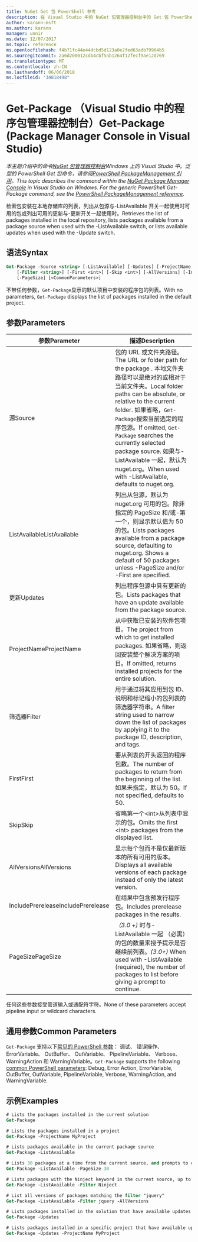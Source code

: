 ```yaml
---
title: NuGet Get 包 PowerShell 参考
description: 在 Visual Studio 中的 NuGet 包管理器控制台中的 Get 包 PowerShell 命令参考。
author: karann-msft
ms.author: karann
manager: unnir
ms.date: 12/07/2017
ms.topic: reference
ms.openlocfilehash: f4b71fc44e44dcbd5d123a0e2fed63adb79964b5
ms.sourcegitcommit: 2a6d200012cdb4cbf5ab1264f12fecf9ae12d769
ms.translationtype: MT
ms.contentlocale: zh-CN
ms.lasthandoff: 06/06/2018
ms.locfileid: "34818498"
---
```

# <a name="get-package-package-manager-console-in-visual-studio"></a><span data-ttu-id="7fe06-103">Get-Package （Visual Studio 中的程序包管理器控制台）</span><span class="sxs-lookup"><span data-stu-id="7fe06-103">Get-Package (Package Manager Console in Visual Studio)</span></span>

<span data-ttu-id="7fe06-104">*本主题介绍中的命令[NuGet 包管理器控制台](package-manager-console.md)Windows 上的 Visual Studio 中。泛型的 PowerShell Get 包命令，请参阅[PowerShell PackageManagement 引用](/powershell/module/packagemanagement/?view=powershell-6)。*</span><span class="sxs-lookup"><span data-stu-id="7fe06-104">*This topic describes the command within the [NuGet Package Manager Console](package-manager-console.md) in Visual Studio on Windows. For the generic PowerShell Get-Package command, see the [PowerShell PackageManagement reference](/powershell/module/packagemanagement/?view=powershell-6).*</span></span>

<span data-ttu-id="7fe06-105">检索包安装在本地存储库的列表，列出从包源与-ListAvailable 开关一起使用时可用的包或列出可用的更新与-更新开关一起使用时。</span><span class="sxs-lookup"><span data-stu-id="7fe06-105">Retrieves the list of packages installed in the local repository, lists packages available from a package source when used with the -ListAvailable switch, or lists available updates when used with the -Update switch.</span></span>

## <a name="syntax"></a><span data-ttu-id="7fe06-106">语法</span><span class="sxs-lookup"><span data-stu-id="7fe06-106">Syntax</span></span>

```ps
Get-Package -Source <string> [-ListAvailable] [-Updates] [-ProjectName <string>]
    [-Filter <string>] [-First <int>] [-Skip <int>] [-AllVersions] [-IncludePrerelease]
    [-PageSize] [<CommonParameters>]
```

<span data-ttu-id="7fe06-107">不带任何参数，`Get-Package`显示的默认项目中安装的程序包的列表。</span><span class="sxs-lookup"><span data-stu-id="7fe06-107">With no parameters, `Get-Package` displays the list of packages installed in the default project.</span></span>

## <a name="parameters"></a><span data-ttu-id="7fe06-108">参数</span><span class="sxs-lookup"><span data-stu-id="7fe06-108">Parameters</span></span>

| <span data-ttu-id="7fe06-109">参数</span><span class="sxs-lookup"><span data-stu-id="7fe06-109">Parameter</span></span> | <span data-ttu-id="7fe06-110">描述</span><span class="sxs-lookup"><span data-stu-id="7fe06-110">Description</span></span> |
| --- | --- |
| <span data-ttu-id="7fe06-111">源</span><span class="sxs-lookup"><span data-stu-id="7fe06-111">Source</span></span> | <span data-ttu-id="7fe06-112">包的 URL 或文件夹路径。</span><span class="sxs-lookup"><span data-stu-id="7fe06-112">The URL or folder path for the package .</span></span> <span data-ttu-id="7fe06-113">本地文件夹路径可以是绝对的或相对于当前文件夹。</span><span class="sxs-lookup"><span data-stu-id="7fe06-113">Local folder paths can be absolute, or relative to the current folder.</span></span> <span data-ttu-id="7fe06-114">如果省略，`Get-Package`搜索当前选定的程序包源。</span><span class="sxs-lookup"><span data-stu-id="7fe06-114">If omitted, `Get-Package` searches the currently selected package source.</span></span> <span data-ttu-id="7fe06-115">如果与-ListAvailable 一起，默认为 nuget.org。</span><span class="sxs-lookup"><span data-stu-id="7fe06-115">When used with -ListAvailable, defaults to nuget.org.</span></span> |
| <span data-ttu-id="7fe06-116">ListAvailable</span><span class="sxs-lookup"><span data-stu-id="7fe06-116">ListAvailable</span></span> | <span data-ttu-id="7fe06-117">列出从包源，默认为 nuget.org 可用的包。除非指定的 PageSize 和/或-第一个，则显示默认值为 50 的包。</span><span class="sxs-lookup"><span data-stu-id="7fe06-117">Lists packages available from a package source, defaulting to nuget.org. Shows a default of 50 packages unless -PageSize and/or -First are specified.</span></span> |
| <span data-ttu-id="7fe06-118">更新</span><span class="sxs-lookup"><span data-stu-id="7fe06-118">Updates</span></span> | <span data-ttu-id="7fe06-119">列出程序包源中具有更新的包。</span><span class="sxs-lookup"><span data-stu-id="7fe06-119">Lists packages that have an update available from the package source.</span></span> |
| <span data-ttu-id="7fe06-120">ProjectName</span><span class="sxs-lookup"><span data-stu-id="7fe06-120">ProjectName</span></span> | <span data-ttu-id="7fe06-121">从中获取已安装的软件包项目。</span><span class="sxs-lookup"><span data-stu-id="7fe06-121">The project from which to get installed packages.</span></span> <span data-ttu-id="7fe06-122">如果省略，则返回安装整个解决方案的项目。</span><span class="sxs-lookup"><span data-stu-id="7fe06-122">If omitted, returns installed projects for the entire solution.</span></span> |
| <span data-ttu-id="7fe06-123">筛选器</span><span class="sxs-lookup"><span data-stu-id="7fe06-123">Filter</span></span> | <span data-ttu-id="7fe06-124">用于通过将其应用到包 ID、 说明和标记缩小的包列表的筛选器字符串。</span><span class="sxs-lookup"><span data-stu-id="7fe06-124">A filter string used to narrow down the list of packages by applying it to the package ID, description, and tags.</span></span> |
| <span data-ttu-id="7fe06-125">First</span><span class="sxs-lookup"><span data-stu-id="7fe06-125">First</span></span> | <span data-ttu-id="7fe06-126">要从列表的开头返回的程序包数。</span><span class="sxs-lookup"><span data-stu-id="7fe06-126">The number of packages to return from the beginning of the list.</span></span> <span data-ttu-id="7fe06-127">如果未指定，默认为 50。</span><span class="sxs-lookup"><span data-stu-id="7fe06-127">If not specified, defaults to 50.</span></span> |
| <span data-ttu-id="7fe06-128">Skip</span><span class="sxs-lookup"><span data-stu-id="7fe06-128">Skip</span></span> | <span data-ttu-id="7fe06-129">省略第一个&lt;int&gt;从列表中显示的包。</span><span class="sxs-lookup"><span data-stu-id="7fe06-129">Omits the first &lt;int&gt; packages from the displayed list.</span></span>  |
| <span data-ttu-id="7fe06-130">AllVersions</span><span class="sxs-lookup"><span data-stu-id="7fe06-130">AllVersions</span></span> | <span data-ttu-id="7fe06-131">显示每个包而不是仅最新版本的所有可用的版本。</span><span class="sxs-lookup"><span data-stu-id="7fe06-131">Displays all available versions of each package instead of only the latest version.</span></span> |
| <span data-ttu-id="7fe06-132">IncludePrerelease</span><span class="sxs-lookup"><span data-stu-id="7fe06-132">IncludePrerelease</span></span> | <span data-ttu-id="7fe06-133">在结果中包含预发行程序包。</span><span class="sxs-lookup"><span data-stu-id="7fe06-133">Includes prerelease packages in the results.</span></span> |
| <span data-ttu-id="7fe06-134">PageSize</span><span class="sxs-lookup"><span data-stu-id="7fe06-134">PageSize</span></span> | <span data-ttu-id="7fe06-135">*（3.0 +)* 时与-ListAvailable 一起 （必需） 的包的数量来授予提示是否继续前列表。</span><span class="sxs-lookup"><span data-stu-id="7fe06-135">*(3.0+)* When used with -ListAvailable (required), the number of packages to list before giving a prompt to continue.</span></span> |

<span data-ttu-id="7fe06-136">任何这些参数接受管道输入或通配符字符。</span><span class="sxs-lookup"><span data-stu-id="7fe06-136">None of these parameters accept pipeline input or wildcard characters.</span></span>

## <a name="common-parameters"></a><span data-ttu-id="7fe06-137">通用参数</span><span class="sxs-lookup"><span data-stu-id="7fe06-137">Common Parameters</span></span>

<span data-ttu-id="7fe06-138">`Get-Package` 支持以下[常见的 PowerShell 参数](http://go.microsoft.com/fwlink/?LinkID=113216)： 调试、 错误操作、 ErrorVariable、 OutBuffer、 OutVariable、 PipelineVariable、 Verbose、 WarningAction 和 WarningVariable。</span><span class="sxs-lookup"><span data-stu-id="7fe06-138">`Get-Package` supports the following [common PowerShell parameters](http://go.microsoft.com/fwlink/?LinkID=113216): Debug, Error Action, ErrorVariable, OutBuffer, OutVariable, PipelineVariable, Verbose, WarningAction, and WarningVariable.</span></span>

## <a name="examples"></a><span data-ttu-id="7fe06-139">示例</span><span class="sxs-lookup"><span data-stu-id="7fe06-139">Examples</span></span>

```ps
# Lists the packages installed in the current solution
Get-Package

# Lists the packages installed in a project
Get-Package -ProjectName MyProject

# Lists packages available in the current package source
Get-Package -ListAvailable

# Lists 30 packages at a time from the current source, and prompts to continue if more are available
Get-Package -ListAvailable -PageSize 30

# Lists packages with the Ninject keyword in the current source, up to 50
Get-Package -ListAvailable -Filter Ninject

# List all versions of packages matching the filter "jquery"
Get-Package -ListAvailable -Filter jquery -AllVersions

# Lists packages installed in the solution that have available updates
Get-Package -Updates

# Lists packages installed in a specific project that have available updates
Get-Package -Updates -ProjectName MyProject
```
